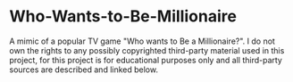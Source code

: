# Who-Wants-to-Be-Millionaire
A mimic of a popular TV game "Who wants to Be a Millionaire?".
I do not own the rights to any possibly copyrighted third-party material used in this project, for this project is for educational purposes only and all third-party sources are described and linked below. 
